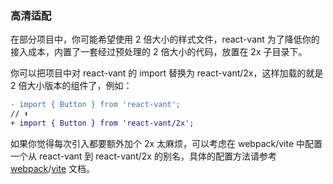 ### 高清适配

在部分项目中，你可能希望使用 2 倍大小的样式文件，react-vant 为了降低你的接入成本，内置了一套经过预处理的 2 倍大小的代码，放置在 2x 子目录下。

你可以把项目中对 react-vant 的 import 替换为 react-vant/2x，这样加载的就是 2 倍大小版本的组件了，例如：

```diff
- import { Button } from 'react-vant';
// ⬇️
+ import { Button } from 'react-vant/2x';
```

如果你觉得每次引入都要额外加个 2x 太麻烦，可以考虑在 webpack/vite 中配置一个从 react-vant 到 react-vant/2x 的别名，具体的配置方法请参考 [webpack](https://webpack.js.org/configuration/resolve/#resolvealias)/[vite](https://vitejs.dev/config/#resolve-alias) 文档。
